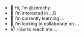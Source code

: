 - 👋 Hi, I’m @zerochy
- 👀 I’m interested in ...G
- 🌱 I’m currently learning ...
- 💞️ I’m looking to collaborate on ...
- 📫 How to reach me ...

<!---
zerochy/zerochy is a ✨ special ✨ repository because its `README.md` (this file) appears on your GitHub profile.
You can click the Preview link to take a look at your changes.
--->
